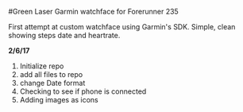 #Green Laser Garmin watchface for Forerunner 235

First attempt at custom watchface using Garmin's SDK. Simple, clean showing steps date and heartrate.

**2/6/17**  
1. Initialize repo  
2. add all files to repo  
3. change Date format  
4. Checking to see if phone is connected  
5. Adding images as icons 